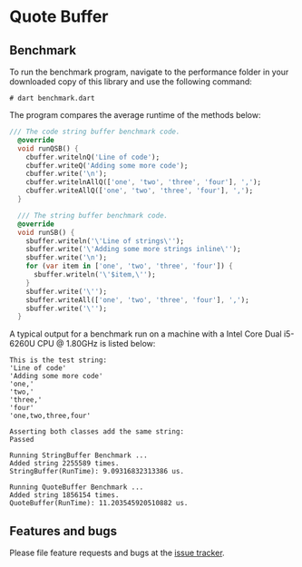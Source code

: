 # Quote Buffer


## Benchmark

To run the benchmark program, navigate to the performance folder in your downloaded
copy of this library and use
the following command:
```shell
# dart benchmark.dart
```

The program compares the average runtime of the methods below:
```Dart
/// The code string buffer benchmark code.
  @override
  void runQSB() {
    cbuffer.writelnQ('Line of code');
    cbuffer.writeQ('Adding some more code');
    cbuffer.write('\n');
    cbuffer.writelnAllQ(['one', 'two', 'three', 'four'], ',');
    cbuffer.writeAllQ(['one', 'two', 'three', 'four'], ',');
  }

  /// The string buffer benchmark code.
  @override
  void runSB() {
    sbuffer.writeln('\'Line of strings\'');
    sbuffer.write('\'Adding some more strings inline\'');
    sbuffer.write('\n');
    for (var item in ['one', 'two', 'three', 'four']) {
      sbuffer.writeln('\'$item,\'');
    }
    sbuffer.write('\'');
    sbuffer.writeAll(['one', 'two', 'three', 'four'], ',');
    sbuffer.write('\'');
  }
```
A typical output for a benchmark run on a machine with a Intel Core Dual i5-6260U CPU @ 1.80GHz is listed below:
```
This is the test string:
'Line of code'
'Adding some more code'
'one,'
'two,'
'three,'
'four'
'one,two,three,four'

Asserting both classes add the same string:
Passed

Running StringBuffer Benchmark ...
Added string 2255589 times.
StringBuffer(RunTime): 9.09316832313386 us.

Running QuoteBuffer Benchmark ...
Added string 1856154 times.
QuoteBuffer(RunTime): 11.203545920510882 us.
```



## Features and bugs

Please file feature requests and bugs at the [issue tracker].

[issue tracker]: https://github.com/simphotonics/quote_buffer/issues
[code_builder]: https://pub.dev/packages/code_builder
